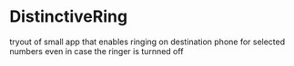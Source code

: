 # DistinctiveRing

tryout of small app that enables ringing on destination phone for selected numbers even in case the ringer is turnned off
